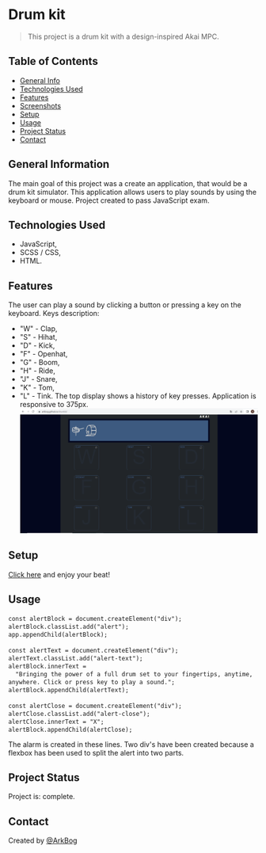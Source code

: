 # Drum kit
> This project is a drum kit with a design-inspired Akai MPC.

## Table of Contents
* [General Info](#general-information)
* [Technologies Used](#technologies-used)
* [Features](#features)
* [Screenshots](#screenshots)
* [Setup](#setup)
* [Usage](#usage)
* [Project Status](#project-status)
* [Contact](#contact)


## General Information
The main goal of this project was a create an application, that would be a drum kit simulator. This application allows users to play sounds by using the keyboard or mouse. Project created to pass JavaScript exam.


## Technologies Used
- JavaScript,
- SCSS / CSS,
- HTML.


## Features
The user can play a sound by clicking a button or pressing a key on the keyboard. Keys description:
- "W" - Clap,
- "S" - Hihat,
- "D" - Kick,
- "F" - Openhat,
- "G" - Boom,
- "H" - Ride,
- "J" - Snare,
- "K" - Tom,
- "L" - Tink.
The top display shows a history of key presses. Application is responsive to 375px.
![Example screenshot](./screenshots/1.png)


## Setup
[Click here](https://arkbog.github.io/drumkit/) and enjoy your beat!


## Usage

```
const alertBlock = document.createElement("div");
alertBlock.classList.add("alert");
app.appendChild(alertBlock);

const alertText = document.createElement("div");
alertText.classList.add("alert-text");
alertBlock.innerText =
  "Bringing the power of a full drum set to your fingertips, anytime, anywhere. Click or press key to play a sound.";
alertBlock.appendChild(alertText);

const alertClose = document.createElement("div");
alertClose.classList.add("alert-close");
alertClose.innerText = "X";
alertBlock.appendChild(alertClose);
```

The alarm is created in these lines. Two div's have been created because a flexbox has been used to split the alert into two parts.




## Project Status
Project is: complete.


## Contact
Created by [@ArkBog](https://github.com/ArkBog)

